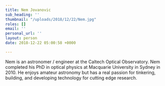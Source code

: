 ```yaml
---
title: Nem Jovanovic
sub_heading: ''
thumbnail: "/uploads/2018/12/22/Nem.jpg"
roles: []
email: ''
personal_url: ''
layout: person
date: 2018-12-22 05:00:58 +0000

---
```

Nem is an astronomer / engineer at the Caltech Optical Observatory. Nem completed his PhD in optical physics at Macquarie University in Sydney in 2010. He enjoys amateur astronomy but has a real passion for tinkering, building, and developing technology for cutting edge research.